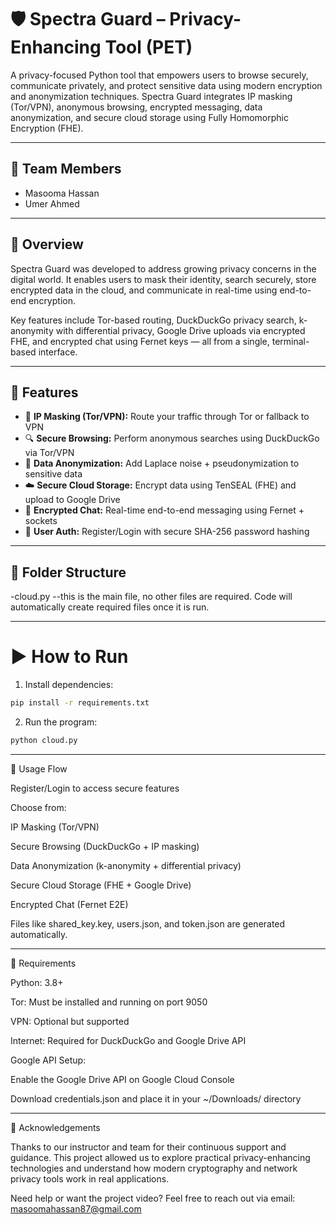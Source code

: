 # 🛡️ Spectra Guard – Privacy-Enhancing Tool (PET)

A privacy-focused Python tool that empowers users to browse securely, communicate privately, and protect sensitive data using modern encryption and anonymization techniques. Spectra Guard integrates IP masking (Tor/VPN), anonymous browsing, encrypted messaging, data anonymization, and secure cloud storage using Fully Homomorphic Encryption (FHE).

---

## 👥 Team Members

- Masooma Hassan  
- Umer Ahmed 

---

## 🧠 Overview

Spectra Guard was developed to address growing privacy concerns in the digital world. It enables users to mask their identity, search securely, store encrypted data in the cloud, and communicate in real-time using end-to-end encryption.

Key features include Tor-based routing, DuckDuckGo privacy search, k-anonymity with differential privacy, Google Drive uploads via encrypted FHE, and encrypted chat using Fernet keys — all from a single, terminal-based interface.

---

## 🚀 Features

- 🔐 **IP Masking (Tor/VPN):** Route your traffic through Tor or fallback to VPN
- 🔍 **Secure Browsing:** Perform anonymous searches using DuckDuckGo via Tor/VPN
- 🧬 **Data Anonymization:** Add Laplace noise + pseudonymization to sensitive data
- ☁️ **Secure Cloud Storage:** Encrypt data using TenSEAL (FHE) and upload to Google Drive
- 💬 **Encrypted Chat:** Real-time end-to-end messaging using Fernet + sockets
- 🔐 **User Auth:** Register/Login with secure SHA-256 password hashing

---

## 📂 Folder Structure

-cloud.py --this is the main file, no other files are required. Code will automatically create required files once it is run.

---

# ▶️ How to Run

1. Install dependencies:
```bash
pip install -r requirements.txt
```
2. Run the program:
```bash
python cloud.py
```
---

🔐 Usage Flow

Register/Login to access secure features

Choose from:

IP Masking (Tor/VPN)

Secure Browsing (DuckDuckGo + IP masking)

Data Anonymization (k-anonymity + differential privacy)

Secure Cloud Storage (FHE + Google Drive)

Encrypted Chat (Fernet E2E)

Files like shared_key.key, users.json, and token.json are generated automatically.

---

📌 Requirements

Python: 3.8+

Tor: Must be installed and running on port 9050

VPN: Optional but supported

Internet: Required for DuckDuckGo and Google Drive API

Google API Setup:

Enable the Google Drive API on Google Cloud Console

Download credentials.json and place it in your ~/Downloads/ directory

---
🙌 Acknowledgements

Thanks to our instructor and team for their continuous support and guidance. This project allowed us to explore practical privacy-enhancing technologies and understand how modern cryptography and network privacy tools work in real applications.



Need help or want the project video?
Feel free to reach out via email: masoomahassan87@gmail.com
